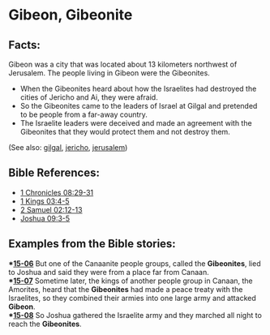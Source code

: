 # Gibeon, Gibeonite #

## Facts: ##

Gibeon was a city that was located about 13 kilometers northwest of Jerusalem. The people living in Gibeon were the Gibeonites.

* When the Gibeonites heard about how the Israelites had destroyed the cities of Jericho and Ai, they were afraid.
* So the Gibeonites came to the leaders of Israel at Gilgal and pretended to be people from a far-away country. 
* The Israelite leaders were deceived and made an agreement with the Gibeonites that they would protect them and not destroy them.

(See also: [gilgal](../other/gilgal.md), [jericho](../other/jericho.md), [jerusalem](../other/jerusalem.md))

## Bible References: ##

* [1 Chronicles 08:29-31](https://door43.org/en/bible/notes/1ch/08/29)
* [1 Kings 03:4-5](https://door43.org/en/bible/notes/1ki/03/04)
* [2 Samuel 02:12-13](https://door43.org/en/bible/notes/2sa/02/12)
* [Joshua 09:3-5](https://door43.org/en/bible/notes/jos/09/03)

## Examples from the Bible stories: ##

  __*[15-06](https://door43.org/en/obs/notes/frames/15-06)__ But one of the Canaanite people groups, called the __Gibeonites__, lied to Joshua and said they were from a place far from Canaan.  
  __*[15-07](https://door43.org/en/obs/notes/frames/15-07)__ Sometime later, the kings of another people group in Canaan, the Amorites, heard that the __Gibeonites__ had made a peace treaty with the Israelites, so they combined their armies into one large army and attacked __Gibeon__.  
  __*[15-08](https://door43.org/en/obs/notes/frames/15-08)__ So Joshua gathered the Israelite army and they marched all night to reach the __Gibeonites__. 



